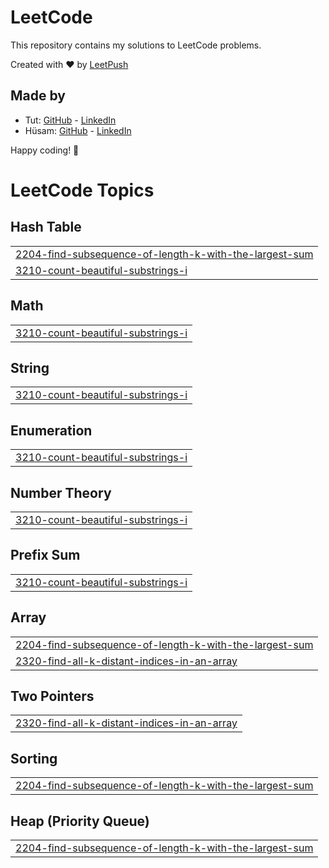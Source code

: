 # LeetCode

This repository contains my solutions to LeetCode problems.

Created with :heart: by [LeetPush](https://github.com/husamahmud/LeetPush)

 ## Made by 
 - Tut: [GitHub](https://github.com/TutTrue) - [LinkedIn](https://www.linkedin.com/in/mahmoud-hamdy-8b6825245/)
 - Hüsam: [GitHub](https://github.com/husamahmud) - [LinkedIn](https://www.linkedin.com/in/husamahmud/)

 Happy coding! 🚀
<!---LeetCode Topics Start-->
# LeetCode Topics
## Hash Table
|  |
| ------- |
| [2204-find-subsequence-of-length-k-with-the-largest-sum](https://github.com/Siranjeevi619/ProblemSolving/tree/master/2204-find-subsequence-of-length-k-with-the-largest-sum) |
| [3210-count-beautiful-substrings-i](https://github.com/Siranjeevi619/ProblemSolving/tree/master/3210-count-beautiful-substrings-i) |
## Math
|  |
| ------- |
| [3210-count-beautiful-substrings-i](https://github.com/Siranjeevi619/ProblemSolving/tree/master/3210-count-beautiful-substrings-i) |
## String
|  |
| ------- |
| [3210-count-beautiful-substrings-i](https://github.com/Siranjeevi619/ProblemSolving/tree/master/3210-count-beautiful-substrings-i) |
## Enumeration
|  |
| ------- |
| [3210-count-beautiful-substrings-i](https://github.com/Siranjeevi619/ProblemSolving/tree/master/3210-count-beautiful-substrings-i) |
## Number Theory
|  |
| ------- |
| [3210-count-beautiful-substrings-i](https://github.com/Siranjeevi619/ProblemSolving/tree/master/3210-count-beautiful-substrings-i) |
## Prefix Sum
|  |
| ------- |
| [3210-count-beautiful-substrings-i](https://github.com/Siranjeevi619/ProblemSolving/tree/master/3210-count-beautiful-substrings-i) |
## Array
|  |
| ------- |
| [2204-find-subsequence-of-length-k-with-the-largest-sum](https://github.com/Siranjeevi619/ProblemSolving/tree/master/2204-find-subsequence-of-length-k-with-the-largest-sum) |
| [2320-find-all-k-distant-indices-in-an-array](https://github.com/Siranjeevi619/ProblemSolving/tree/master/2320-find-all-k-distant-indices-in-an-array) |
## Two Pointers
|  |
| ------- |
| [2320-find-all-k-distant-indices-in-an-array](https://github.com/Siranjeevi619/ProblemSolving/tree/master/2320-find-all-k-distant-indices-in-an-array) |
## Sorting
|  |
| ------- |
| [2204-find-subsequence-of-length-k-with-the-largest-sum](https://github.com/Siranjeevi619/ProblemSolving/tree/master/2204-find-subsequence-of-length-k-with-the-largest-sum) |
## Heap (Priority Queue)
|  |
| ------- |
| [2204-find-subsequence-of-length-k-with-the-largest-sum](https://github.com/Siranjeevi619/ProblemSolving/tree/master/2204-find-subsequence-of-length-k-with-the-largest-sum) |
<!---LeetCode Topics End-->